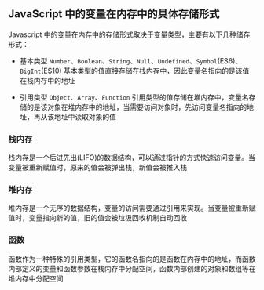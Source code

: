 ## JavaScript 中的变量在内存中的具体存储形式

Javascript 中的变量在内存中的存储形式取决于变量类型，主要有以下几种储存形式：

- 基本类型
  `Number`、`Boolean`、`String`、`Null`、`Undefined`、`Symbol`(ES6)、`BigInt`(ES10)
  基本类型的值直接存储在栈内存中，因此变量名指向的是该值在栈内存中的地址

- 引用类型
  `Object`、`Array`、`Function`
  引用类型的值存储在堆内存中，变量名存储的是该对象在堆内存中的地址，当需要访问对象时，先访问变量名指向的地址，再从该地址中读取对象的值

### 栈内存
栈内存是一个后进先出(LIFO)的数据结构，可以通过指针的方式快速访问变量。当变量被重新赋值时，原来的值会被弹出栈，新值会被推入栈

### 堆内存
堆内存是一个无序的数据结构，变量的访问需要通过引用来实现。当变量被重新赋值时，变量指向新的值，旧的值会被垃圾回收机制自动回收

### 函数
函数作为一种特殊的引用类型，它的函数名指向的是函数在内存中的地址，而函数内部定义的变量和函数参数在栈内存中分配空间，函数内部创建的对象和数组等在堆内存中分配空间